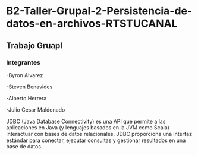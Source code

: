 # B2-Taller-Grupal-2-Persistencia-de-datos-en-archivos-RTSTUCANAL
## Trabajo Gruapl
### Integrantes
  -Byron Alvarez
  
  -Steven Benavides
  
  -Alberto Herrera
  
  -Julio Cesar Maldonado 
  

JDBC (Java Database Connectivity) es una API que permite a las aplicaciones en Java (y lenguajes basados en la JVM como Scala) interactuar con bases de datos relacionales. JDBC proporciona una interfaz estándar para conectar, ejecutar consultas y gestionar resultados en una base de datos.
